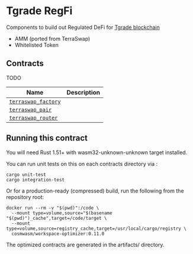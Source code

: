 # Tgrade RegFi

Components to build out Regulated DeFi for [Tgrade blockchain](https://tgrade.finance)

* AMM (ported from TerraSwap)
* Whitelisted Token

## Contracts

TODO

| Name                                               | Description                                  |
| -------------------------------------------------- | -------------------------------------------- |
| [`terraswap_factory`](contracts/terraswap_factory) |                                              |
| [`terraswap_pair`](contracts/terraswap_pair)       |                                              |
| [`terraswap_router`](contracts/terraswap_router)   |                                              |

## Running this contract

You will need Rust 1.51+ with wasm32-unknown-unknown target installed.

You can run unit tests on this on each contracts directory via :

```
cargo unit-test
cargo integration-test
```

Or for a production-ready (compressed) build, run the following from the repository root:

```
docker run --rm -v "$(pwd)":/code \
  --mount type=volume,source="$(basename "$(pwd)")_cache",target=/code/target \
  --mount type=volume,source=registry_cache,target=/usr/local/cargo/registry \
  cosmwasm/workspace-optimizer:0.11.0
```

The optimized contracts are generated in the artifacts/ directory.
